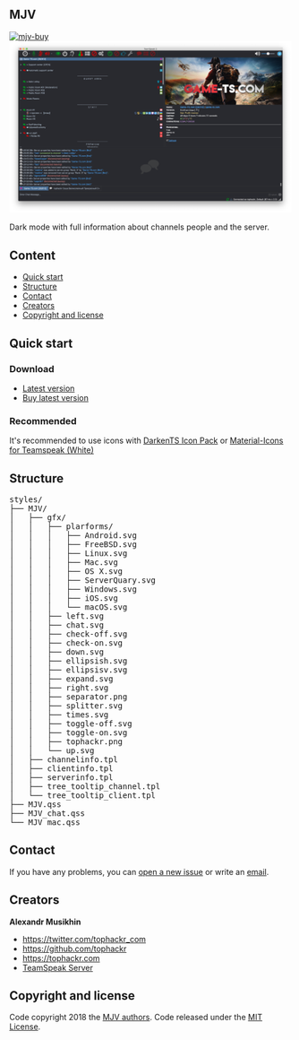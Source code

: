## MJV
[![mjv-buy](https://img.shields.io/badge/Buy%20now-v1.1-red.svg)](https://gum.co/MJVTS3)  
![MJV-pic](mjv.png)

Dark mode with full information about channels people and the server.

## Content
- [Quick start](#quick-start)
- [Structure](#structure)
- [Contact](#contact)
- [Creators](#creators)
- [Copyright and license](#copyright-and-license)

## Quick start
### Download
- [Latest version](https://github.com/tophackr/MJV/releases/download/v1.1-r/MJV.ts3_style)
- [Buy latest version](https://gum.co/MJVTS3)

### Recommended
It's recommended to use icons with [DarkenTS Icon Pack](https://www.myteamspeak.com/addons/0b57d54d-b46c-433d-8f7e-2eea28470007) or [Material-Icons for Teamspeak (White)](https://www.myteamspeak.com/addons/4f8b0ebf-eb4a-4c37-9c4f-366813ffcf79)

## Structure
<pre>
styles/
├── MJV/
│   ├── gfx/
│   │   ├── plarforms/
│   │   │   ├── Android.svg
│   │   │   ├── FreeBSD.svg
│   │   │   ├── Linux.svg
│   │   │   ├── Mac.svg
│   │   │   ├── OS X.svg
│   │   │   ├── ServerQuary.svg
│   │   │   ├── Windows.svg
│   │   │   ├── iOS.svg
│   │   │   └── macOS.svg
│   │   ├── left.svg
│   │   ├── chat.svg
│   │   ├── check-off.svg
│   │   ├── check-on.svg
│   │   ├── down.svg
│   │   ├── ellipsish.svg
│   │   ├── ellipsisv.svg
│   │   ├── expand.svg
│   │   ├── right.svg
│   │   ├── separator.png
│   │   ├── splitter.svg
│   │   ├── times.svg
│   │   ├── toggle-off.svg
│   │   ├── toggle-on.svg
│   │   ├── tophackr.png
│   │   └── up.svg
│   ├── channelinfo.tpl
│   ├── clientinfo.tpl
│   ├── serverinfo.tpl
│   ├── tree_tooltip_channel.tpl
│   └── tree_tooltip_client.tpl
├── MJV.qss
├── MJV_chat.qss
└── MJV_mac.qss
</pre>

## Contact
If you have any problems, you can [open a new issue](https://github.com/tophackr/MJV/issues/new) or write an [email](mailto:tophackr@icloud.com).

## Creators
**Alexandr Musikhin**
- <https://twitter.com/tophackr_com>
- <https://github.com/tophackr>
- <https://tophackr.com>
- [TeamSpeak Server](ts3server://abc)

## Copyright and license
Code copyright 2018 the [MJV authors](https://github.com/tophackr/MJV/graphs/contributors). Code released under the [MIT License](https://github.com/tophackr/MJV/blob/master/LICENSE).
